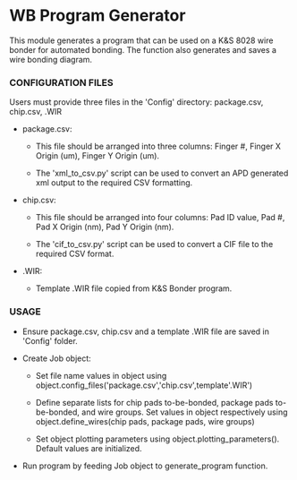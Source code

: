 # WB Program Generator #

This module generates a program that can be used on a K&S 8028 wire bonder for automated bonding.  The function also
generates and saves a wire bonding diagram.

### CONFIGURATION FILES ###

Users must provide three files in the 'Config' directory: package.csv, chip.csv, .WIR

* package.csv:

    * This file should be arranged into three columns: Finger #, Finger X Origin (um),
Finger Y Origin (um).

    * The 'xml_to_csv.py' script can be used to convert an APD generated xml output to the required
CSV formatting.

* chip.csv:

    * This file should be arranged into four columns: Pad ID value, Pad #, Pad X Origin (nm), Pad Y Origin (nm).

    * The 'cif_to_csv.py' script can be used to convert a CIF file to the required CSV format.

* .WIR:

    * Template .WIR file copied from K&S Bonder program.

### USAGE ###

* Ensure package.csv, chip.csv and a template .WIR file are saved in 'Config' folder.

* Create Job object:

    * Set file name values in object using object.config_files('package.csv','chip.csv',template'.WIR')

    * Define separate lists for chip pads to-be-bonded, package pads to-be-bonded, and wire groups.  Set values in object
respectively using object.define_wires(chip pads, package pads, wire groups)

    * Set object plotting parameters using object.plotting_parameters().  Default values are initialized.

* Run program by feeding Job object to generate_program function.

